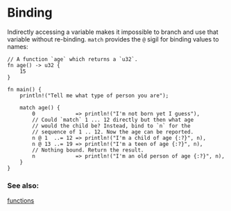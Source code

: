 # Binding

Indirectly accessing a variable makes it impossible to branch and use that
variable without re-binding. `match` provides the `@` sigil for binding values to
names:

```rust,editable
// A function `age` which returns a `u32`.
fn age() -> u32 {
    15
}

fn main() {
    println!("Tell me what type of person you are");

    match age() {
        0             => println!("I'm not born yet I guess"),
        // Could `match` 1 ... 12 directly but then what age
        // would the child be? Instead, bind to `n` for the
        // sequence of 1 .. 12. Now the age can be reported.
        n @ 1  ..= 12 => println!("I'm a child of age {:?}", n),
        n @ 13 ..= 19 => println!("I'm a teen of age {:?}", n),
        // Nothing bound. Return the result.
        n             => println!("I'm an old person of age {:?}", n),
    }
}
```

### See also:
[functions]

[functions]: ../../fn.md
